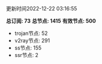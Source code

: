 更新时间2022-12-22 03:16:55

**总订阅: 73**
**总节点: 1415**
**有效节点: 500**
- trojan节点: 52
- v2ray节点: 291
- ss节点: 155
- ssr节点: 2
